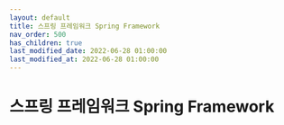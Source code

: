 ```yaml
---
layout: default
title: 스프링 프레임워크 Spring Framework
nav_order: 500
has_children: true
last_modified_date: 2022-06-28 01:00:00
last_modified_at: 2022-06-28 01:00:00
---
```


# 스프링 프레임워크 Spring Framework